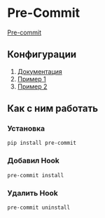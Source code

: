 # Pre-Commit

[Pre-commit](https://pre-commit.com/)

## Конфигурации
1. [Документация](https://pre-commit.com/#2-add-a-pre-commit-configuration)
2. [Пример 1](https://github.com/python-gitlab/python-gitlab/blob/main/.pre-commit-config.yaml)
3. [Пример 2](https://gist.github.com/LouisdeBruijn/e300efc9207bcfbff2ed8cd18bf56859)

## Как с ним работать
### Установка
```
pip install pre-commit
```

### Добавил Hook
```
pre-commit install
```

### Удалить Hook
```
pre-commit uninstall
```
